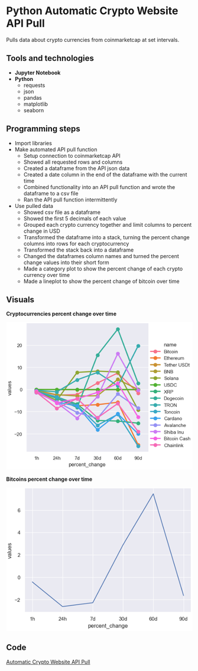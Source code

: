 # Python Automatic Crypto Website API Pull
Pulls data about crypto currencies from coinmarketcap at set intervals. 

## Tools and technologies
- **Jupyter Notebook**
- **Python**
  - requests
  - json
  - pandas
  - matplotlib
  - seaborn

## Programming steps
- Import libraries
- Make automated API pull function
  - Setup connection to coinmarketcap API
  - Showed all requested rows and columns
  - Created a dataframe from the API json data
  - Created a date column in the end of the dataframe with the current time
  - Combined functionality into an API pull function and wrote the dataframe to a csv file
  - Ran the API pull function intermittently
- Use pulled data
  - Showed csv file as a dataframe
  - Showed the first 5 decimals of each value
  - Grouped each crypto currency together and limit columns to percent change in USD
  - Transformed the dataframe into a stack, turning the percent change columns into rows for each cryptocurrency
  - Transformed the stack back into a dataframe
  - Changed the dataframes column names and turned the percent change values into their short form
  - Made a category plot to show the percent change of each crypto currency over time
  - Made a lineplot to show the percent change of bitcoin over time

 ## Visuals
**Cryptocurrencies percent change over time**

![Catplot over cryptocurrencies percent change over time](catplot_percent_change_cryptocurrencies.png)

**Bitcoins percent change over time**

![Lineplot over bitcoins percent change over time](lineplot_percent_change_bitcoin.png)

 ## Code
 [Automatic Crypto Website API Pull](automating_crypto_website_api_pull.ipynb)
